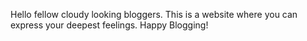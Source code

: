 Hello fellow cloudy looking bloggers. This is a website where you can express your deepest feelings. Happy Blogging!

